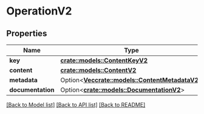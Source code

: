 # OperationV2

## Properties

Name | Type | Description | Notes
------------ | ------------- | ------------- | -------------
**key** | [**crate::models::ContentKeyV2**](ContentKey_V2.md) |  | 
**content** | [**crate::models::ContentV2**](Content_V2.md) |  | 
**metadata** | Option<[**Vec<crate::models::ContentMetadataV2>**](ContentMetadata_V2.md)> |  | [optional]
**documentation** | Option<[**crate::models::DocumentationV2**](Documentation_V2.md)> |  | [optional]

[[Back to Model list]](../README.md#documentation-for-models) [[Back to API list]](../README.md#documentation-for-api-endpoints) [[Back to README]](../README.md)


